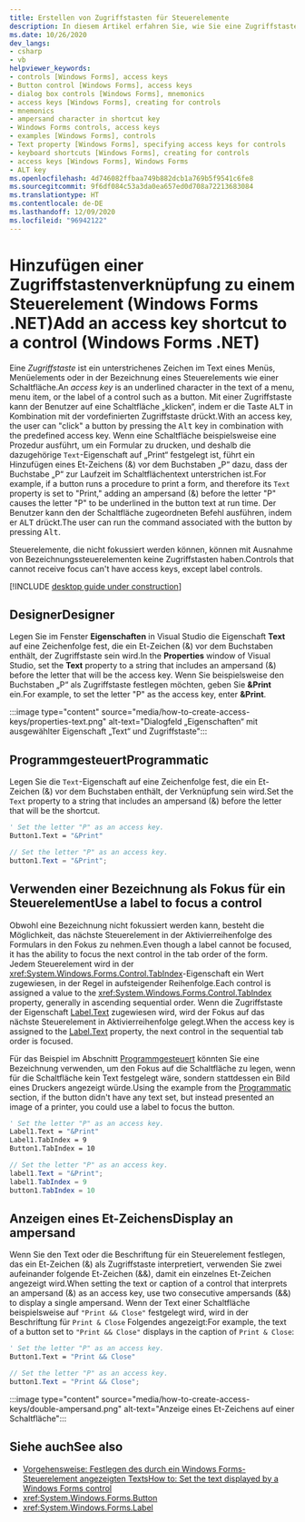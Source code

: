 ```yaml
---
title: Erstellen von Zugriffstasten für Steuerelemente
description: In diesem Artikel erfahren Sie, wie Sie eine Zugriffstastenverknüpfung für ein Steuerelement oder eine Bezeichnung in Windows Forms für .NET festlegen.
ms.date: 10/26/2020
dev_langs:
- csharp
- vb
helpviewer_keywords:
- controls [Windows Forms], access keys
- Button control [Windows Forms], access keys
- dialog box controls [Windows Forms], mnemonics
- access keys [Windows Forms], creating for controls
- mnemonics
- ampersand character in shortcut key
- Windows Forms controls, access keys
- examples [Windows Forms], controls
- Text property [Windows Forms], specifying access keys for controls
- keyboard shortcuts [Windows Forms], creating for controls
- access keys [Windows Forms], Windows Forms
- ALT key
ms.openlocfilehash: 4d746082ffbaa749b882dcb1a769b5f9541c6fe8
ms.sourcegitcommit: 9f6df084c53a3da0ea657ed0d708a72213683084
ms.translationtype: HT
ms.contentlocale: de-DE
ms.lasthandoff: 12/09/2020
ms.locfileid: "96942122"
---
```

# <a name="add-an-access-key-shortcut-to-a-control-windows-forms-net"></a><span data-ttu-id="83d3a-103">Hinzufügen einer Zugriffstastenverknüpfung zu einem Steuerelement (Windows Forms .NET)</span><span class="sxs-lookup"><span data-stu-id="83d3a-103">Add an access key shortcut to a control (Windows Forms .NET)</span></span>

<span data-ttu-id="83d3a-104">Eine *Zugriffstaste* ist ein unterstrichenes Zeichen im Text eines Menüs, Menüelements oder in der Bezeichnung eines Steuerelements wie einer Schaltfläche.</span><span class="sxs-lookup"><span data-stu-id="83d3a-104">An *access key* is an underlined character in the text of a menu, menu item, or the label of a control such as a button.</span></span> <span data-ttu-id="83d3a-105">Mit einer Zugriffstaste kann der Benutzer auf eine Schaltfläche „klicken“, indem er die Taste <kbd>ALT</kbd> in Kombination mit der vordefinierten Zugriffstaste drückt.</span><span class="sxs-lookup"><span data-stu-id="83d3a-105">With an access key, the user can "click" a button by pressing the <kbd>Alt</kbd> key in combination with the predefined access key.</span></span> <span data-ttu-id="83d3a-106">Wenn eine Schaltfläche beispielsweise eine Prozedur ausführt, um ein Formular zu drucken, und deshalb die dazugehörige `Text`-Eigenschaft auf „Print“ festgelegt ist, führt ein Hinzufügen eines Et-Zeichens (&) vor dem Buchstaben „P“ dazu, dass der Buchstabe „P“ zur Laufzeit im Schaltflächentext unterstrichen ist.</span><span class="sxs-lookup"><span data-stu-id="83d3a-106">For example, if a button runs a procedure to print a form, and therefore its `Text` property is set to "Print," adding an ampersand (&) before the letter "P" causes the letter "P" to be underlined in the button text at run time.</span></span> <span data-ttu-id="83d3a-107">Der Benutzer kann den der Schaltfläche zugeordneten Befehl ausführen, indem er <kbd>ALT</kbd> drückt.</span><span class="sxs-lookup"><span data-stu-id="83d3a-107">The user can run the command associated with the button by pressing <kbd>Alt</kbd>.</span></span>

<span data-ttu-id="83d3a-108">Steuerelemente, die nicht fokussiert werden können, können mit Ausnahme von Bezeichnungssteuerelementen keine Zugriffstasten haben.</span><span class="sxs-lookup"><span data-stu-id="83d3a-108">Controls that cannot receive focus can't have access keys, except label controls.</span></span>

[!INCLUDE [desktop guide under construction](../../includes/desktop-guide-preview-note.md)]

## <a name="designer"></a><span data-ttu-id="83d3a-109">Designer</span><span class="sxs-lookup"><span data-stu-id="83d3a-109">Designer</span></span>

<span data-ttu-id="83d3a-110">Legen Sie im Fenster **Eigenschaften** in Visual Studio die Eigenschaft **Text** auf eine Zeichenfolge fest, die ein Et-Zeichen (&) vor dem Buchstaben enthält, der Zugriffstaste sein wird.</span><span class="sxs-lookup"><span data-stu-id="83d3a-110">In the **Properties** window of Visual Studio, set the **Text** property to a string that includes an ampersand (&) before the letter that will be the access key.</span></span> <span data-ttu-id="83d3a-111">Wenn Sie beispielsweise den Buchstaben „P“ als Zugriffstaste festlegen möchten, geben Sie **&Print** ein.</span><span class="sxs-lookup"><span data-stu-id="83d3a-111">For example, to set the letter "P" as the access key, enter **&Print**.</span></span>

:::image type="content" source="media/how-to-create-access-keys/properties-text.png" alt-text="Dialogfeld „Eigenschaften“ mit ausgewählter Eigenschaft „Text“ und Zugriffstaste":::

## <a name="programmatic"></a><span data-ttu-id="83d3a-113">Programmgesteuert</span><span class="sxs-lookup"><span data-stu-id="83d3a-113">Programmatic</span></span>

<span data-ttu-id="83d3a-114">Legen Sie die `Text`-Eigenschaft auf eine Zeichenfolge fest, die ein Et-Zeichen (&) vor dem Buchstaben enthält, der Verknüpfung sein wird.</span><span class="sxs-lookup"><span data-stu-id="83d3a-114">Set the `Text` property to a string that includes an ampersand (&) before the letter that will be the shortcut.</span></span>

```vb
' Set the letter "P" as an access key.
Button1.Text = "&Print"
```

```csharp
// Set the letter "P" as an access key.
button1.Text = "&Print";
```

## <a name="use-a-label-to-focus-a-control"></a><span data-ttu-id="83d3a-115">Verwenden einer Bezeichnung als Fokus für ein Steuerelement</span><span class="sxs-lookup"><span data-stu-id="83d3a-115">Use a label to focus a control</span></span>

<span data-ttu-id="83d3a-116">Obwohl eine Bezeichnung nicht fokussiert werden kann, besteht die Möglichkeit, das nächste Steuerelement in der Aktivierreihenfolge des Formulars in den Fokus zu nehmen.</span><span class="sxs-lookup"><span data-stu-id="83d3a-116">Even though a label cannot be focused, it has the ability to focus the next control in the tab order of the form.</span></span> <span data-ttu-id="83d3a-117">Jedem Steuerelement wird in der <xref:System.Windows.Forms.Control.TabIndex>-Eigenschaft ein Wert zugewiesen, in der Regel in aufsteigender Reihenfolge.</span><span class="sxs-lookup"><span data-stu-id="83d3a-117">Each control is assigned a value to the <xref:System.Windows.Forms.Control.TabIndex> property, generally in ascending sequential order.</span></span> <span data-ttu-id="83d3a-118">Wenn die Zugriffstaste der Eigenschaft [Label.Text](xref:System.Windows.Forms.Label.Text) zugewiesen wird, wird der Fokus auf das nächste Steuerelement in Aktivierreihenfolge gelegt.</span><span class="sxs-lookup"><span data-stu-id="83d3a-118">When the access key is assigned to the [Label.Text](xref:System.Windows.Forms.Label.Text) property, the next control in the sequential tab order is focused.</span></span>

<span data-ttu-id="83d3a-119">Für das Beispiel im Abschnitt [Programmgesteuert](#programmatic) könnten Sie eine Bezeichnung verwenden, um den Fokus auf die Schaltfläche zu legen, wenn für die Schaltfläche kein Text festgelegt wäre, sondern stattdessen ein Bild eines Druckers angezeigt würde.</span><span class="sxs-lookup"><span data-stu-id="83d3a-119">Using the example from the [Programmatic](#programmatic) section, if the button didn't have any text set, but instead presented an image of a printer, you could use a label to focus the button.</span></span>

```vb
' Set the letter "P" as an access key.
Label1.Text = "&Print"
Label1.TabIndex = 9
Button1.TabIndex = 10
```

```csharp
// Set the letter "P" as an access key.
label1.Text = "&Print";
label1.TabIndex = 9
button1.TabIndex = 10
```

## <a name="display-an-ampersand"></a><span data-ttu-id="83d3a-120">Anzeigen eines Et-Zeichens</span><span class="sxs-lookup"><span data-stu-id="83d3a-120">Display an ampersand</span></span>

<span data-ttu-id="83d3a-121">Wenn Sie den Text oder die Beschriftung für ein Steuerelement festlegen, das ein Et-Zeichen (&) als Zugriffstaste interpretiert, verwenden Sie zwei aufeinander folgende Et-Zeichen (&&), damit ein einzelnes Et-Zeichen angezeigt wird.</span><span class="sxs-lookup"><span data-stu-id="83d3a-121">When setting the text or caption of a control that interprets an ampersand (&) as an access key, use two consecutive ampersands (&&) to display a single ampersand.</span></span> <span data-ttu-id="83d3a-122">Wenn der Text einer Schaltfläche beispielsweise auf `"Print && Close"` festgelegt wird, wird in der Beschriftung für `Print & Close` Folgendes angezeigt:</span><span class="sxs-lookup"><span data-stu-id="83d3a-122">For example, the text of a button set to `"Print && Close"` displays in the caption of `Print & Close`:</span></span>

```vb
' Set the letter "P" as an access key.
Button1.Text = "Print && Close"
```

```csharp
// Set the letter "P" as an access key.
button1.Text = "Print && Close";
```

:::image type="content" source="media/how-to-create-access-keys/double-ampersand.png" alt-text="Anzeige eines Et-Zeichens auf einer Schaltfläche":::

## <a name="see-also"></a><span data-ttu-id="83d3a-124">Siehe auch</span><span class="sxs-lookup"><span data-stu-id="83d3a-124">See also</span></span>

- [<span data-ttu-id="83d3a-125">Vorgehensweise: Festlegen des durch ein Windows Forms-Steuerelement angezeigten Texts</span><span class="sxs-lookup"><span data-stu-id="83d3a-125">How to: Set the text displayed by a Windows Forms control</span></span>](how-to-set-the-display-text.md)
- <xref:System.Windows.Forms.Button>
- <xref:System.Windows.Forms.Label>
